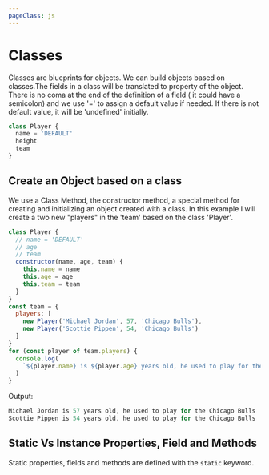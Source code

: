 ```yaml
---
pageClass: js
---
```


# Classes

Classes are blueprints for objects. We can build objects based on classes.The fields in a class will be translated to property of the object. There is no coma at the end of the definition of a field ( it could have a semicolon) and we use '=' to assign a default value if needed. If there is not default value, it will be 'undefined' initially.

```js
class Player {
  name = 'DEFAULT'
  height
  team
}
```

## Create an Object based on a class

We use a Class Method, the constructor method, a special method for creating and initializing an object created with a class. In this example I will create a two new "players" in the 'team' based on the class 'Player'.

```js
class Player {
  // name = 'DEFAULT'
  // age
  // team
  constructor(name, age, team) {
    this.name = name
    this.age = age
    this.team = team
  }
}
const team = {
  players: [
    new Player('Michael Jordan', 57, 'Chicago Bulls'),
    new Player('Scottie Pippen', 54, 'Chicago Bulls')
  ]
}
for (const player of team.players) {
  console.log(
    `${player.name} is ${player.age} years old, he used to play for the ${player.team}`
  )
}
```

Output:

```js
Michael Jordan is 57 years old, he used to play for the Chicago Bulls
Scottie Pippen is 54 years old, he used to play for the Chicago Bulls
```

## Static Vs Instance Properties, Field and Methods

Static properties, fields and methods are defined with the `static` keyword. 

## 